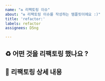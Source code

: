 ```yaml
---
name: "♻️ 리팩토링 이슈"
about: "♻️ 리팩토링 이슈를 작성하는 템플릿이에요 :)"
title: 'refactor:'
labels: refactor
assignees: D5ng

---
```


## ♻️ 어떤 것을 리팩토링 했나요 ?

## 📝 리팩토링 상세 내용
